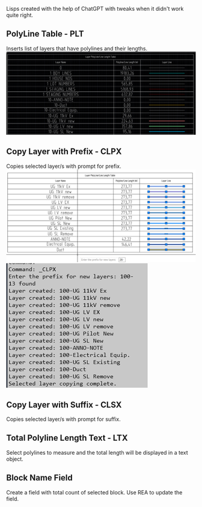 Lisps created with the help of ChatGPT with tweaks when it didn't work quite right.

## PolyLine Table - PLT

Inserts list of layers that have polylines and their lengths.
![alt text](images/image.png)
## Copy Layer with Prefix - CLPX

Copies selected layer/s with prompt for prefix.
![alt text](images/image-2.png)
![alt text](images/image-3.png)
## Copy Layer with Suffix - CLSX

Copies selected layer/s with prompt for suffix.

## Total Polyline Length Text - LTX

Select polylines to measure and the total length will be displayed in a text object.

## Block Name Field

Create a field with total count of selected block.
Use REA to update the field.